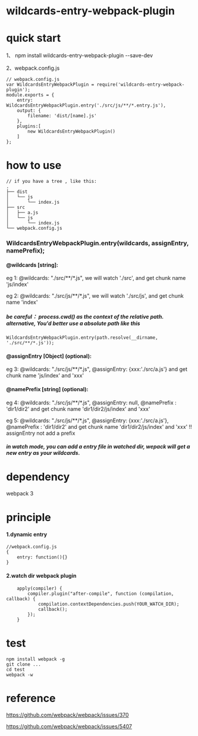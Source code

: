 # wildcards-entry-webpack-plugin


# quick start

1、 npm install wildcards-entry-webpack-plugin --save-dev

2、webpack.config.js
```
// webpack.config.js
var WildcardsEntryWebpackPlugin = require('wildcards-entry-webpack-plugin');
module.exports = {
    entry: WildcardsEntryWebpackPlugin.entry('./src/js/**/*.entry.js'),
    output: {
        filename: 'dist/[name].js'
    },
    plugins:[
        new WildcardsEntryWebpackPlugin()
    ]
};
```

# how to use




```
// if you have a tree , like this:
.
├── dist
│   └── js
│       └── index.js
├── src
│   ├── a.js
│   └── js
│       └── index.js
└── webpack.config.js
```
### WildcardsEntryWebpackPlugin.entry(wildcards, assignEntry, namePrefix);
#### @wildcards [string]:

eg 1:    @wildcards: "./src/**/*.js", we will watch './src', and get chunk name 'js/index'

eg 2:    @wildcards: "./src/js/**/*.js", we will watch './src/js', and get chunk name 'index'

##### be careful： process.cwd() as the context of the relative path.  alternative, You'd better use a absolute path like this
```
WildcardsEntryWebpackPlugin.entry(path.resolve(__dirname, './src/**/*.js'));
```

#### @assignEntry [Object] (optional):

eg 3:    @wildcards: "./src/js/**/*.js", @assignEntry: {xxx:'./src/a.js'} and get chunk name 'js/index' and 'xxx'

#### @namePrefix [string] (optional):

eg 4:    @wildcards: "./src/js/**/*.js", @assignEntry: null, @namePrefix : 'dir1/dir2' and get chunk name 'dir1/dir2/js/index' and 'xxx'

eg 5:    @wildcards: "./src/js/**/*.js", @assignEntry: {xxx:'./src/a.js'}, @namePrefix : 'dir1/dir2' and get chunk name 'dir1/dir2/js/index' and 'xxx' !! assignEntry not add a prefix

##### in watch mode, you can add a entry file in watched dir, wepack will get a new entry as your wildcards.

# dependency
webpack 3

# principle
#### 1.dynamic entry
```
//webpack.config.js
{
    entry: function(){}
}
```
#### 2.watch dir webpack plugin

```
    apply(compiler) {
        compiler.plugin("after-compile", function (compilation, callback) {
            compilation.contextDependencies.push(YOUR_WATCH_DIR);
            callback();
        });
    }
```

# test
```
npm install webpack -g 
git clone ...
cd test
webpack -w
```


# reference

https://github.com/webpack/webpack/issues/370

https://github.com/webpack/webpack/issues/5407

